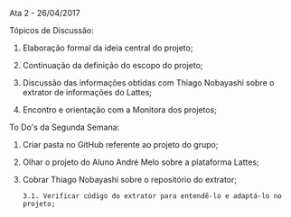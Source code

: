 Ata 2 - 26/04/2017

Tópicos de Discussão:

1. Elaboração formal da ideia central do projeto;

2. Continuação da definição do escopo do projeto;

3. Discussão das informações obtidas com Thiago Nobayashi sobre o extrator de informações do Lattes;

4. Encontro e orientação com a Monitora dos projetos;

To Do's da Segunda Semana:

1. Criar pasta no GitHub referente ao projeto do grupo;

2. Olhar o projeto do Aluno André Melo sobre a plataforma Lattes;

3. Cobrar Thiago Nobayashi sobre o repositório do extrator;

       3.1. Verificar código do extrator para entendê-lo e adaptá-lo no projeto;



